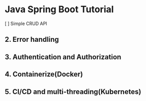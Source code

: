 # Java Spring Boot Tutorial

[ ] Simple CRUD API
## 2. Error handling
## 3. Authentication and Authorization
## 4. Containerize(Docker)
## 5. CI/CD and multi-threading(Kubernetes)
